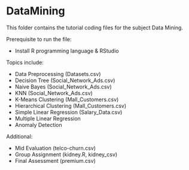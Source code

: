 # DataMining

This folder contains the tutorial coding files for the subject Data Mining. 

Prerequisite to run the file: 
- Install R programming language & RStudio

Topics include:
- Data Preprocessing (Datasets.csv)
- Decision Tree (Social_Network_Ads.csv)
- Naive Bayes (Social_Network_Ads.csv)
- KNN (Social_Network_Ads.csv)
- K-Means Clustering (Mall_Customers.csv)
- Hierarchical Clustering (Mall_Customers.csv)
- Simple Linear Regression (Salary_Data.csv)
- Multiple Linear Regression  
- Anomaly Detection 

Additional:
- Mid Evaluation (telco-churn.csv)
- Group Assignment (kidney.R, kidney_csv)
- Final Assessment (premium.csv)
